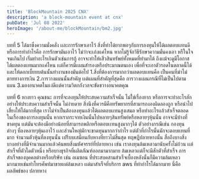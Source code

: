 ```yaml
---
title: 'BlockMountain 2025 CNX'
description: 'a block-mountain event at cnx'
pubDate: 'Jul 08 2022'
heroImage: '/about-me/blockMountain/bm2.jpg'
---
```

บทที่ 5 ได้มาซึ่งความมั่งคลั่ง เเละการรักษาเอาไว้
สิ่งที่ทำได้ยากพอๆกับการลงทุนให้ได้ผลตอบเเทนดี หรือการทำกำไรคือ การรักษามันเอาไว้ 
ไม่ว่าจะเก่งเเค่ไหน หากไม่รู้จักวิธีรักษาความมั่นคงเอา หรืในใจจนเกินไป เริ่มทำอะไรเกินตัวเช่นการกู้ อาจจะทำให้เสีวสินทรัพย์ทั้งหมดที่ทำมาได้ ถึงเเม้จะดูมีโอกาสได้ผลตองเเทนมากเเค่ไหน เเต่ก็ควรมีเเผนสำรองหรือประมาณตนเอง เพื่อที่จะเอาตัวรอดในตลาดนี้ได้ เเละให้ดอกเบี้ยทบต้นนั้นทำงานของมันต่อไป 
1.สิ่งที่ต้องการมากกว่าผลตอบเเทนคือ เป็นคนที่ฆ่าไม่ตายทางการเงิน 
2.การวางแผนนั้นสำคัญ เเต่แผนที่สำคัญที่สุดคือ การวางเเผนกรณีที่ไม่เป็นไปตามแผน
3.มองอนาคตในเเง่ดีเเต่ความวิตกกังวลจะขัดขวางอนาคตคุณ

บทที่ 6 หางยาว คุณชนะ
การที่จะลงทุนให้ประสบความสำเร็จนั้น ไม่ใช่เรื่องยาก หรือการจะทำอะไรสักอย่างให้ประสบความสำเร็จนั้น ไม่ง่ายดาย สิ่งนึงที่ควรมีคือทรัพยากรที่สามารถงองผิดลองถูก หรือนำไปเสี่ยงให้ได้มากที่สุด เราไม่จำเป็นต้องลงทุนเเล้วได้ผลตอบเเทนสูงเสมอ หรือทำอะไรเเล้วสำเร็จตลอด ในเรื่องของการลงทุนนั้น หากเรากระจายเงินนั้นไปหลายๆสินทรัพย์หรือหลายๆหุ้นนั้น อาจจะมีบ้างที่ขาดทุน เเต่มันจะต้องมีอย่างน้อยที่สามารถพลิกหรือตอบเเทนสูงมากๆได้ ตัวอย่างกรณีเช่น กองทุนต่างๆ ที่ลงหลายๆหุ้นเอาไว้ เเละส่วนใหญ่มักจะขาดทุนมากกว่ากำไร เเต่ตัวที่กำไรนั้นมักจะตอบเเทนที่มาก จำนวนตัวหุ้นที่ลงทุนนั้น เปรีบบเสมือนกับหางที่ยาวไม่สิ้นสุด ทฤษฎีปลายหางนั้น สื่อถึงบางสิ่งบางอย่างที่มีจำนวนมากเเล้วค้นพบสิ่งมหัศจรรย์ที่ปลายหาง เช่น เราลงทุนล้มเหลวมานับครั้งไม่ถ้วน เเต่สำเร็จที่ตัวใดตัวหนึ่ง หรือบางธุรกิจที่ผลิตภัณฑ์ออกมามากมาย ล้มเหลวเเต่ก็จะมีสักตัวที่สำเร็จ 
การสำเร็จของบุคคลต่างหรือบริษัท เช่น อเมซอน ที่ประสบคสามสำเร็จเบื้องหลังนั้นก็มีความล้มเหลวมากมายเช่นทำโทรศัพท์มาขายเเต่ล้มเหลว เเต่มาสำเร็จที่บริการ aws ที่ทำกำไรได้มากมาย นี่คือผลลัพธ์ของ ปลายหาง